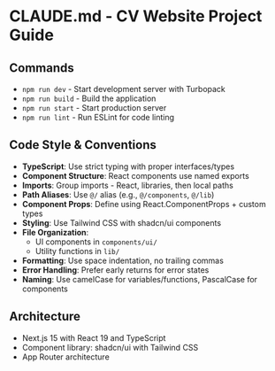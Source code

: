 # CLAUDE.md - CV Website Project Guide

## Commands
- `npm run dev` - Start development server with Turbopack
- `npm run build` - Build the application
- `npm run start` - Start production server
- `npm run lint` - Run ESLint for code linting

## Code Style & Conventions
- **TypeScript**: Use strict typing with proper interfaces/types
- **Component Structure**: React components use named exports
- **Imports**: Group imports - React, libraries, then local paths
- **Path Aliases**: Use `@/` alias (e.g., `@/components`, `@/lib`)
- **Component Props**: Define using React.ComponentProps + custom types
- **Styling**: Use Tailwind CSS with shadcn/ui components
- **File Organization**: 
  - UI components in `components/ui/`
  - Utility functions in `lib/`
- **Formatting**: Use space indentation, no trailing commas
- **Error Handling**: Prefer early returns for error states
- **Naming**: Use camelCase for variables/functions, PascalCase for components

## Architecture
- Next.js 15 with React 19 and TypeScript
- Component library: shadcn/ui with Tailwind CSS
- App Router architecture